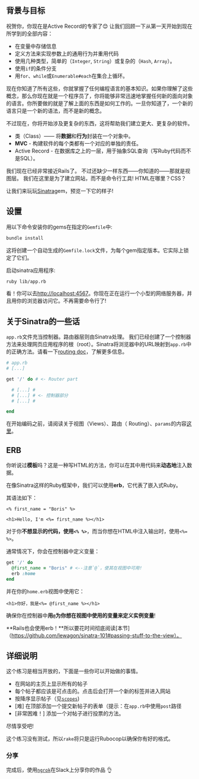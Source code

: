 ## 背景与目标

祝贺你，你现在是Active Record的专家了😊
让我们回顾一下从第一天开始到现在所学到的全部内容：

- 在变量中存储信息
- 定义方法来实现参数上的通用行为并重用代码
- 使用几种类型，简单的（`Integer`, `String`）或复杂的（`Hash`, `Array`）。
- 使用`if`的条件分支
- 用`for`、`while`或`Enumerable#each`在集合上循环。

现在你知道了所有这些，你就掌握了任何编程语言的基本知识。如果你理解了这些概念，那么你现在就是一个程序员了，你将能够非常迅速地掌握任何新的面向对象的语言。你所要做的就是了解上面的东西是如何工作的。一旦你知道了，一个新的语言只是一个新的语法，而不是新的概念。

不过现在，你将开始涉及更复杂的东西，这将帮助我们建立更大、更复杂的软件。

- 类（Class）—— 将**数据**和**行为**封装在一个对象中。
- **MVC** - 构建软件的每个类都有一个对应的单独的责任。
- Active Record - 在数据库之上的一层，用于抽象SQL查询（写Ruby代码而不是SQL）。

我们现在已经非常接近Rails了。
不过还缺少一样东西——你知道的——那就是视图层。
我们在这里是为了建立网站，而不是命令行工具! HTML在哪里？CSS？

让我们来玩玩[Sinatra](http://www.sinatrarb.com)gem，预览一下它的样子!

## 设置

用以下命令安装你的gems在指定的`Gemfile`中:

```bash
bundle install
```
这将创建一个自动生成的`Gemfile.lock`文件，为每个gem指定版本。它实际上锁定了它们。

启动sinatra应用程序:

```bash
ruby lib/app.rb
```

看！你可以去[http://localhost:4567](http://localhost:4567)。你现在正在运行一个小型的网络服务器，并且用你的浏览器访问它。不再需要命令行了!

## 关于Sinatra的一些话

`app.rb`文件充当控制器。路由器层则由Sinatra处理。
我们已经创建了一个控制器方法来处理网页应用程序的根（root）。Sinatra将浏览器中的URL映射到`app.rb`中的正确方法。请看一下[routing doc](http://www.sinatrarb.com/intro.html#Routes)，了解更多信息。

```ruby
# app.rb
# [...]

get '/' do # <- Router part

  # [...] #
  # [...] # <- 控制器部分
  # [...] #

end
```

在开始编码之前，请阅读关于视图（Views）、路由（ Routing）、`params`的内容[这里](https://github.com/lewagon/sinatra-101#views)。

## ERB

你听说过**模板**吗？这是一种写HTML的方法，你可以在其中用代码来**动态地**注入数据。

在像Sinatra这样的Ruby框架中，我们可以使用**erb**，它代表了嵌入式Ruby。

其语法如下：

```erb
<% first_name = "Boris" %>

<h1>Hello, I'm <%= first_name %></h1>
```

对于你**不想显示的代码，使用`<% %>`**，而当你想在HTML中注入输出时，使用`<%= %>`。

通常情况下，你会在控制器中定义变量：

```ruby
get '/' do
  @first_name = "Boris" # <--注意`@`，使其在视图中可用!
  erb :home
end
```

并在你的`home.erb`视图中使用它：

```erb
<h1>你好，我是<%= @first_name %></h1>
```

确保你在控制器中**用`@`**为你想在视图中使用的变量来定义**实例变量**!

**Rails也会使用erb！**所以要花时间彻底阅读[本节]（https://github.com/lewagon/sinatra-101#passing-stuff-to-the-view）。

## 详细说明

这个练习是相当开放的，下面是一些你可以开始做的事情。

- 在网站的主页上显示所有的帖子
- 每个帖子都应该是可点击的。点击后会打开一个新的标签并进入网站
- 按降序显示帖子（见[`scopes`](http://guides.rubyonrails.org/active_record_querying.html#scopes))
- [难] 在顶部添加一个提交新帖子的表单（提示：在`app.rb`中使用`post`路径
- [非常困难！] 添加一个对帖子进行投票的方法。

尽情享受吧!

这个练习没有测试，所以`rake`将只是运行Rubocop以确保你有好的格式。

### 分享

完成后，使用[`ngrok`](https://github.com/lewagon/sinatra-101#share-with-the-world)在Slack上分享你的作品 👌
